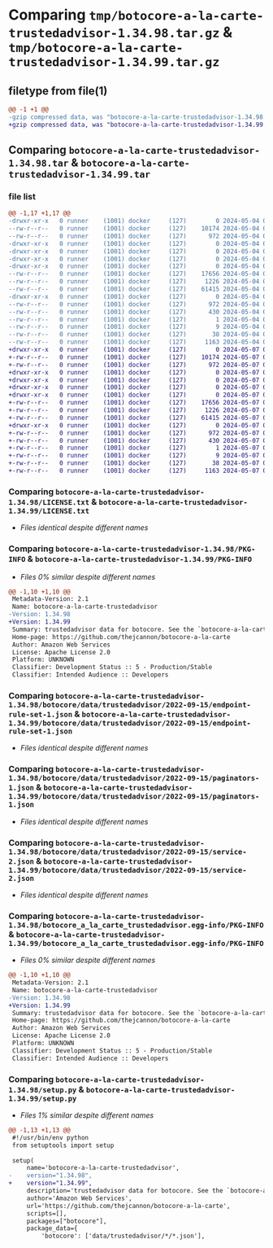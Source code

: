 # Comparing `tmp/botocore-a-la-carte-trustedadvisor-1.34.98.tar.gz` & `tmp/botocore-a-la-carte-trustedadvisor-1.34.99.tar.gz`

## filetype from file(1)

```diff
@@ -1 +1 @@
-gzip compressed data, was "botocore-a-la-carte-trustedadvisor-1.34.98.tar", last modified: Sat May  4 01:01:42 2024, max compression
+gzip compressed data, was "botocore-a-la-carte-trustedadvisor-1.34.99.tar", last modified: Tue May  7 01:02:44 2024, max compression
```

## Comparing `botocore-a-la-carte-trustedadvisor-1.34.98.tar` & `botocore-a-la-carte-trustedadvisor-1.34.99.tar`

### file list

```diff
@@ -1,17 +1,17 @@
-drwxr-xr-x   0 runner    (1001) docker     (127)        0 2024-05-04 01:01:42.026274 botocore-a-la-carte-trustedadvisor-1.34.98/
--rw-r--r--   0 runner    (1001) docker     (127)    10174 2024-05-04 01:01:41.000000 botocore-a-la-carte-trustedadvisor-1.34.98/LICENSE.txt
--rw-r--r--   0 runner    (1001) docker     (127)      972 2024-05-04 01:01:42.026274 botocore-a-la-carte-trustedadvisor-1.34.98/PKG-INFO
-drwxr-xr-x   0 runner    (1001) docker     (127)        0 2024-05-04 01:01:42.026274 botocore-a-la-carte-trustedadvisor-1.34.98/botocore/
-drwxr-xr-x   0 runner    (1001) docker     (127)        0 2024-05-04 01:01:42.026274 botocore-a-la-carte-trustedadvisor-1.34.98/botocore/data/
-drwxr-xr-x   0 runner    (1001) docker     (127)        0 2024-05-04 01:01:42.026274 botocore-a-la-carte-trustedadvisor-1.34.98/botocore/data/trustedadvisor/
-drwxr-xr-x   0 runner    (1001) docker     (127)        0 2024-05-04 01:01:42.026274 botocore-a-la-carte-trustedadvisor-1.34.98/botocore/data/trustedadvisor/2022-09-15/
--rw-r--r--   0 runner    (1001) docker     (127)    17656 2024-05-04 01:01:11.000000 botocore-a-la-carte-trustedadvisor-1.34.98/botocore/data/trustedadvisor/2022-09-15/endpoint-rule-set-1.json
--rw-r--r--   0 runner    (1001) docker     (127)     1226 2024-05-04 01:01:11.000000 botocore-a-la-carte-trustedadvisor-1.34.98/botocore/data/trustedadvisor/2022-09-15/paginators-1.json
--rw-r--r--   0 runner    (1001) docker     (127)    61415 2024-05-04 01:01:11.000000 botocore-a-la-carte-trustedadvisor-1.34.98/botocore/data/trustedadvisor/2022-09-15/service-2.json
-drwxr-xr-x   0 runner    (1001) docker     (127)        0 2024-05-04 01:01:42.026274 botocore-a-la-carte-trustedadvisor-1.34.98/botocore_a_la_carte_trustedadvisor.egg-info/
--rw-r--r--   0 runner    (1001) docker     (127)      972 2024-05-04 01:01:41.000000 botocore-a-la-carte-trustedadvisor-1.34.98/botocore_a_la_carte_trustedadvisor.egg-info/PKG-INFO
--rw-r--r--   0 runner    (1001) docker     (127)      430 2024-05-04 01:01:41.000000 botocore-a-la-carte-trustedadvisor-1.34.98/botocore_a_la_carte_trustedadvisor.egg-info/SOURCES.txt
--rw-r--r--   0 runner    (1001) docker     (127)        1 2024-05-04 01:01:41.000000 botocore-a-la-carte-trustedadvisor-1.34.98/botocore_a_la_carte_trustedadvisor.egg-info/dependency_links.txt
--rw-r--r--   0 runner    (1001) docker     (127)        9 2024-05-04 01:01:41.000000 botocore-a-la-carte-trustedadvisor-1.34.98/botocore_a_la_carte_trustedadvisor.egg-info/top_level.txt
--rw-r--r--   0 runner    (1001) docker     (127)       38 2024-05-04 01:01:42.026274 botocore-a-la-carte-trustedadvisor-1.34.98/setup.cfg
--rw-r--r--   0 runner    (1001) docker     (127)     1163 2024-05-04 01:01:41.000000 botocore-a-la-carte-trustedadvisor-1.34.98/setup.py
+drwxr-xr-x   0 runner    (1001) docker     (127)        0 2024-05-07 01:02:44.128093 botocore-a-la-carte-trustedadvisor-1.34.99/
+-rw-r--r--   0 runner    (1001) docker     (127)    10174 2024-05-07 01:02:43.000000 botocore-a-la-carte-trustedadvisor-1.34.99/LICENSE.txt
+-rw-r--r--   0 runner    (1001) docker     (127)      972 2024-05-07 01:02:44.128093 botocore-a-la-carte-trustedadvisor-1.34.99/PKG-INFO
+drwxr-xr-x   0 runner    (1001) docker     (127)        0 2024-05-07 01:02:44.124093 botocore-a-la-carte-trustedadvisor-1.34.99/botocore/
+drwxr-xr-x   0 runner    (1001) docker     (127)        0 2024-05-07 01:02:44.124093 botocore-a-la-carte-trustedadvisor-1.34.99/botocore/data/
+drwxr-xr-x   0 runner    (1001) docker     (127)        0 2024-05-07 01:02:44.124093 botocore-a-la-carte-trustedadvisor-1.34.99/botocore/data/trustedadvisor/
+drwxr-xr-x   0 runner    (1001) docker     (127)        0 2024-05-07 01:02:44.128093 botocore-a-la-carte-trustedadvisor-1.34.99/botocore/data/trustedadvisor/2022-09-15/
+-rw-r--r--   0 runner    (1001) docker     (127)    17656 2024-05-07 01:02:11.000000 botocore-a-la-carte-trustedadvisor-1.34.99/botocore/data/trustedadvisor/2022-09-15/endpoint-rule-set-1.json
+-rw-r--r--   0 runner    (1001) docker     (127)     1226 2024-05-07 01:02:11.000000 botocore-a-la-carte-trustedadvisor-1.34.99/botocore/data/trustedadvisor/2022-09-15/paginators-1.json
+-rw-r--r--   0 runner    (1001) docker     (127)    61415 2024-05-07 01:02:11.000000 botocore-a-la-carte-trustedadvisor-1.34.99/botocore/data/trustedadvisor/2022-09-15/service-2.json
+drwxr-xr-x   0 runner    (1001) docker     (127)        0 2024-05-07 01:02:44.128093 botocore-a-la-carte-trustedadvisor-1.34.99/botocore_a_la_carte_trustedadvisor.egg-info/
+-rw-r--r--   0 runner    (1001) docker     (127)      972 2024-05-07 01:02:44.000000 botocore-a-la-carte-trustedadvisor-1.34.99/botocore_a_la_carte_trustedadvisor.egg-info/PKG-INFO
+-rw-r--r--   0 runner    (1001) docker     (127)      430 2024-05-07 01:02:44.000000 botocore-a-la-carte-trustedadvisor-1.34.99/botocore_a_la_carte_trustedadvisor.egg-info/SOURCES.txt
+-rw-r--r--   0 runner    (1001) docker     (127)        1 2024-05-07 01:02:44.000000 botocore-a-la-carte-trustedadvisor-1.34.99/botocore_a_la_carte_trustedadvisor.egg-info/dependency_links.txt
+-rw-r--r--   0 runner    (1001) docker     (127)        9 2024-05-07 01:02:44.000000 botocore-a-la-carte-trustedadvisor-1.34.99/botocore_a_la_carte_trustedadvisor.egg-info/top_level.txt
+-rw-r--r--   0 runner    (1001) docker     (127)       38 2024-05-07 01:02:44.128093 botocore-a-la-carte-trustedadvisor-1.34.99/setup.cfg
+-rw-r--r--   0 runner    (1001) docker     (127)     1163 2024-05-07 01:02:43.000000 botocore-a-la-carte-trustedadvisor-1.34.99/setup.py
```

### Comparing `botocore-a-la-carte-trustedadvisor-1.34.98/LICENSE.txt` & `botocore-a-la-carte-trustedadvisor-1.34.99/LICENSE.txt`

 * *Files identical despite different names*

### Comparing `botocore-a-la-carte-trustedadvisor-1.34.98/PKG-INFO` & `botocore-a-la-carte-trustedadvisor-1.34.99/PKG-INFO`

 * *Files 0% similar despite different names*

```diff
@@ -1,10 +1,10 @@
 Metadata-Version: 2.1
 Name: botocore-a-la-carte-trustedadvisor
-Version: 1.34.98
+Version: 1.34.99
 Summary: trustedadvisor data for botocore. See the `botocore-a-la-carte` package for more info.
 Home-page: https://github.com/thejcannon/botocore-a-la-carte
 Author: Amazon Web Services
 License: Apache License 2.0
 Platform: UNKNOWN
 Classifier: Development Status :: 5 - Production/Stable
 Classifier: Intended Audience :: Developers
```

### Comparing `botocore-a-la-carte-trustedadvisor-1.34.98/botocore/data/trustedadvisor/2022-09-15/endpoint-rule-set-1.json` & `botocore-a-la-carte-trustedadvisor-1.34.99/botocore/data/trustedadvisor/2022-09-15/endpoint-rule-set-1.json`

 * *Files identical despite different names*

### Comparing `botocore-a-la-carte-trustedadvisor-1.34.98/botocore/data/trustedadvisor/2022-09-15/paginators-1.json` & `botocore-a-la-carte-trustedadvisor-1.34.99/botocore/data/trustedadvisor/2022-09-15/paginators-1.json`

 * *Files identical despite different names*

### Comparing `botocore-a-la-carte-trustedadvisor-1.34.98/botocore/data/trustedadvisor/2022-09-15/service-2.json` & `botocore-a-la-carte-trustedadvisor-1.34.99/botocore/data/trustedadvisor/2022-09-15/service-2.json`

 * *Files identical despite different names*

### Comparing `botocore-a-la-carte-trustedadvisor-1.34.98/botocore_a_la_carte_trustedadvisor.egg-info/PKG-INFO` & `botocore-a-la-carte-trustedadvisor-1.34.99/botocore_a_la_carte_trustedadvisor.egg-info/PKG-INFO`

 * *Files 0% similar despite different names*

```diff
@@ -1,10 +1,10 @@
 Metadata-Version: 2.1
 Name: botocore-a-la-carte-trustedadvisor
-Version: 1.34.98
+Version: 1.34.99
 Summary: trustedadvisor data for botocore. See the `botocore-a-la-carte` package for more info.
 Home-page: https://github.com/thejcannon/botocore-a-la-carte
 Author: Amazon Web Services
 License: Apache License 2.0
 Platform: UNKNOWN
 Classifier: Development Status :: 5 - Production/Stable
 Classifier: Intended Audience :: Developers
```

### Comparing `botocore-a-la-carte-trustedadvisor-1.34.98/setup.py` & `botocore-a-la-carte-trustedadvisor-1.34.99/setup.py`

 * *Files 1% similar despite different names*

```diff
@@ -1,13 +1,13 @@
 #!/usr/bin/env python
 from setuptools import setup
 
 setup(
     name='botocore-a-la-carte-trustedadvisor',
-    version="1.34.98",
+    version="1.34.99",
     description='trustedadvisor data for botocore. See the `botocore-a-la-carte` package for more info.',
     author='Amazon Web Services',
     url='https://github.com/thejcannon/botocore-a-la-carte',
     scripts=[],
     packages=["botocore"],
     package_data={
         'botocore': ['data/trustedadvisor/*/*.json'],
```


